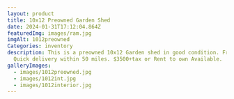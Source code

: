 ```yaml
---
layout: product
title: 10x12 Preowned Garden Shed
date: 2024-01-31T17:12:04.864Z
featuredImg: images/ram.jpg
imgAlt: 1012preowned
Categories: inventory
description: This is a preowned 10x12 Garden shed in good condition. Free and
  Quick delivery within 50 miles. $3500+tax or Rent to own Available.
galleryImages:
  - images/1012preowned.jpg
  - images/1012int.jpg
  - images/1012interior.jpg
---
```

